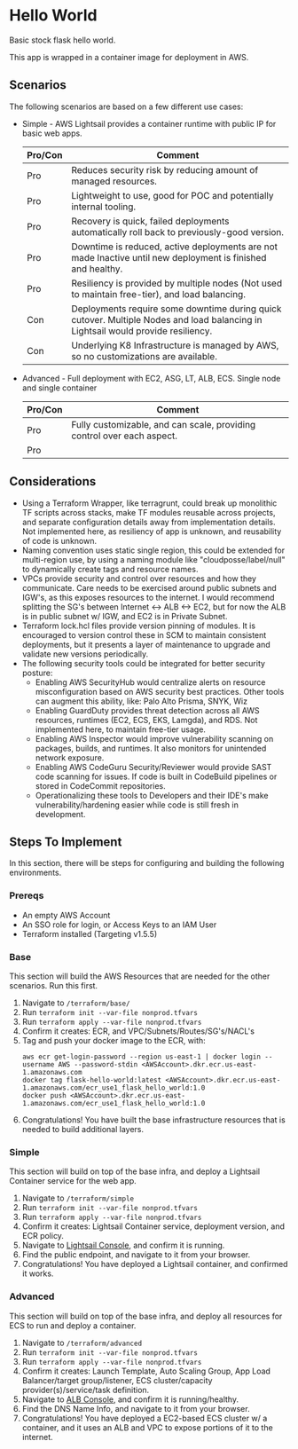 # Hello World

Basic stock flask hello world.

This app is wrapped in a container image for deployment in AWS.

## Scenarios

The following scenarios are based on a few different use cases:

- Simple - AWS Lightsail provides a container runtime with public IP for basic web apps.

    | Pro/Con | Comment |
    | ------- | ------- |
    | Pro | Reduces security risk by reducing amount of managed resources.
    | Pro | Lightweight to use, good for POC and potentially internal tooling.
    | Pro | Recovery is quick, failed deployments automatically roll back to previously-good version.
    | Pro | Downtime is reduced, active deployments are not made Inactive until new deployment is finished and healthy.
    | Pro | Resiliency is provided by multiple nodes (Not used to maintain free-tier), and load balancing.
    | Con | Deployments require some downtime during quick cutover. Multiple Nodes and load balancing in Lightsail would provide resiliency.
    | Con | Underlying K8 Infrastructure is managed by AWS, so no customizations are available.

- Advanced - Full deployment with EC2, ASG, LT, ALB, ECS. Single node and single container

    | Pro/Con | Comment |
    | ------- | ------- |
    | Pro | Fully customizable, and can scale, providing control over each aspect. |
    | Pro | 

## Considerations

- Using a Terraform Wrapper, like terragrunt, could break up monolithic TF scripts across stacks, make TF modules reusable across projects, and separate configuration details away from implementation details. Not implemented here, as resiliency of app is unknown, and reusability of code is unknown.
- Naming convention uses static single region, this could be extended for multi-region use, by using a naming module like "cloudposse/label/null" to dynamically create tags and resource names.
- VPCs provide security and control over resources and how they communicate. Care needs to be exercised around public subnets and IGW's, as this exposes resources to the internet. I would recommend splitting the SG's between Internet <-> ALB <-> EC2, but for now the ALB is in public subnet w/ IGW, and EC2 is in Private Subnet.
- Terraform lock.hcl files provide version pinning of modules. It is encouraged to version control these in SCM to maintain consistent deployments, but it presents a layer of maintenance to upgrade and validate new versions periodically.
- The following security tools could be integrated for better security posture:
  - Enabling AWS SecurityHub would centralize alerts on resource misconfiguration based on AWS security best practices. Other tools can augment this ability, like: Palo Alto Prisma, SNYK, Wiz
  - Enabling GuardDuty provides threat detection across all AWS resources, runtimes (EC2, ECS, EKS, Lamgda), and RDS. Not implemented here, to maintain free-tier usage.
  - Enabling AWS Inspector would improve vulnerability scanning on packages, builds, and runtimes. It also monitors for unintended network exposure.
  - Enabling AWS CodeGuru Security/Reviewer would provide SAST code scanning for issues. If code is built in CodeBuild pipelines or stored in CodeCommit repositories.
  - Operationalizing these tools to Developers and their IDE's make vulnerability/hardening easier while code is still fresh in development.


## Steps To Implement

In this section, there will be steps for configuring and building the following environments.

### Prereqs

- An empty AWS Account
- An SSO role for login, or Access Keys to an IAM User
- Terraform installed (Targeting v1.5.5)


### Base

This section will build the AWS Resources that are needed for the other scenarios. Run this first.

1. Navigate to `/terraform/base/`
2. Run `terraform init --var-file nonprod.tfvars`
3. Run `terraform apply --var-file nonprod.tfvars`
4. Confirm it creates: ECR, and VPC/Subnets/Routes/SG's/NACL's
5. Tag and push your docker image to the ECR, with:
    ```
    aws ecr get-login-password --region us-east-1 | docker login --username AWS --password-stdin <AWSAccount>.dkr.ecr.us-east-1.amazonaws.com
    docker tag flask-hello-world:latest <AWSAccount>.dkr.ecr.us-east-1.amazonaws.com/ecr_use1_flask_hello_world:1.0
    docker push <AWSAccount>.dkr.ecr.us-east-1.amazonaws.com/ecr_use1_flask_hello_world:1.0
    ```
6. Congratulations! You have built the base infrastructure resources that is needed to build additional layers.

### Simple

This section will build on top of the base infra, and deploy a Lightsail Container service for the web app.

1. Navigate to `/terraform/simple`
2. Run `terraform init --var-file nonprod.tfvars`
3. Run `terraform apply --var-file nonprod.tfvars`
4. Confirm it creates: Lightsail Container service, deployment version, and ECR policy.
5. Navigate to [Lightsail Console](https://lightsail.aws.amazon.com/ls/webapp/home/containers), and confirm it is running.
6. Find the public endpoint, and navigate to it from your browser.
7. Congratulations! You have deployed a Lightsail container, and confirmed it works.


### Advanced

This section will build on top of the base infra, and deploy all resources for ECS to run and deploy a container.

1. Navigate to `/terraform/advanced`
2. Run `terraform init --var-file nonprod.tfvars`
3. Run `terraform apply --var-file nonprod.tfvars`
4. Confirm it creates: Launch Template, Auto Scaling Group, App Load Balancer/target group/listener, ECS cluster/capacity provider(s)/service/task definition.
5. Navigate to [ALB Console](https://us-east-1.console.aws.amazon.com/ec2/home?region=us-east-1#LoadBalancers), and confirm it is running/healthy.
6. Find the DNS Name Info, and navigate to it from your browser.
7. Congratulations! You have deployed a EC2-based ECS cluster w/ a container, and it uses an ALB and VPC to expose portions of it to the internet.
